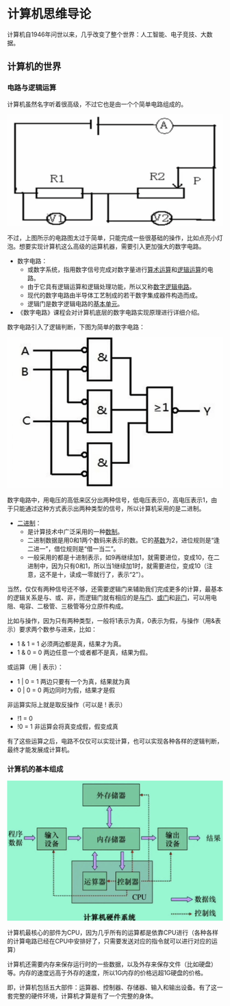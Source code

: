 # 计算机思维导论

计算机自1946年问世以来，几乎改变了整个世界：人工智能、电子竞技、大数据。

## 计算机的世界

### 电路与逻辑运算

计算机虽然名字听着很高级，不过它也是由一个个简单电路组成的。

![](./img/img_00.png)

不过，上图所示的电路图太过于简单，只能完成一些很基础的操作，比如点亮小灯泡。想要实现计算机这么高级的运算机器，需要引入更加强大的数字电路。

- 数字电路：
  - 或数字系统，指用数字信号完成对数字量进行<u>算术运算</u>和<u>逻辑运算</u>的电路。
  - 由于它具有逻辑运算和逻辑处理功能，所以又称<u>数字逻辑电路</u>。
  - 现代的数字电路由半导体工艺制成的若干数字集成器件构造而成。
  - 逻辑门是数字逻辑电路的<u>基本单元</u>。
- 《数字电路》课程会对计算机底层的数字电路实现原理进行详细介绍。

数字电路引入了逻辑判断，下图为简单的数字电路：

![](./img/img_01.png)

数字电路中，用电压的高低来区分出两种信号，低电压表示0，高电压表示1，由于只能通过这种方式表示出两种类型的信号，所以计算机采用的是二进制。

- <u>二进制</u>：
  - 是计算技术中广泛采用的一种<u>数制</u>。
  - 二进制数据是用0和1两个数码来表示的数。它的[基数](https://baike.baidu.com/item/基数/4260)为2，进位规则是“逢二进一”，借位规则是“借一当二”。
  - 一般采用的都是十进制表示，如9再继续加1，就需要进位，变成10，在二进制中，因为只有0和1，所以当1继续加1时，就需要进位，变成10（注意，这不是十，读成一零就行了，表示“2”）。

当然，仅仅有两种信号还不够，还需要逻辑门来辅助我们完成更多的计算，最基本的逻辑关系是与、或、非，而逻辑门就有相应的是<u>与门</u>、<u>或门</u>和<u>非门</u>，可以用电阻、电容、二极管、三极管等分立原件构成。

比如与操作，因为只有两种类型，一般将1表示为真，0表示为假，与操作（用&表示）要求两个数参与进来，比如：

- 1 & 1 = 1 必须两边都是真，结果才为真。
- 1 & 0 = 0 两边任意一个或者都不是真，结果为假。

或运算（用 | 表示）：

- 1 | 0 = 1 两边只要有一个为真，结果就为真
- 0 | 0 = 0 两边同时为假，结果才是假

非运算实际上就是取反操作（可以是 ! 表示）

- !1 = 0
- !0 = 1 非运算会将真变成假，假变成真

有了这些运算之后，电路不仅仅可以实现计算，也可以实现各种各样的逻辑判断，最终才能发展成计算机。

### 计算机的基本组成

 ![](./img/img_02.png)

计算机最核心的部件为CPU，因为几乎所有的运算都是依靠CPU进行（各种各样的计算电路已经在CPU中安排好了，只需要发送对应的指令就可以进行对应的运算）

计算机还需要内存来保存运行时的一些数据，以及外存来保存文件（比如硬盘）等。内存的速度远高于外存的速度，所以1G内存的价格远超1G硬盘的价格。

即，计算机包括五大部件：运算器、控制器、存储器、输入和输出设备。有了这一套完整的硬件环境，计算机才算是有了一个完整的身体。
